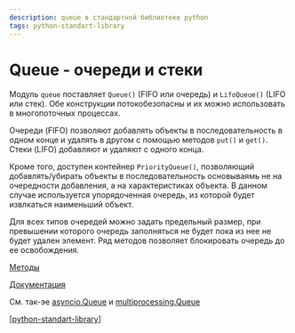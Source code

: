 ```yaml
---
description: queue в стандартной библиотеке python
tags: python-standart-library
---
```

# Queue - очереди и стеки

Модуль `queue` поставляет `Queue()` (FIFO или очередь) и `LifoQueue()` (LIFO или стек). Обе конструкции потокобезопасны и их можно использовать в многопоточных процессах.

Очереди (FIFO) позволяют добавлять объекты в последовательность в одном конце и удалять в другом с помощью методов `put()` и `get()`. Стеки (LIFO) добавляют и удаляют с одного конца.

Кроме того, доступен контейнер `PriorityQueue()`, позволяющий добавлять/убирать объекты в последовательность основываямь не на очередности добавления, а на характеристиках объекта. В данном случае используется упорядоченная очередь, из которой будет извлкаться наименьший объект.

Для всех типов очередей можно задать предельный размер, при превышении которого очередь заполняться не будет пока из нее не будет удален элемент. Ряд методов позволяет блокировать очередь до ее освобождения.

[Методы](https://docs.python.org/3/library/queue.html?highlight=queue#queue-objects)

[Документация](https://docs.python.org/3/library/queue.html?highlight=queue#module-queue)

См. так-эе [asyncio.Queue](https://docs.python.org/3/library/asyncio-queue.html?highlight=queue#asyncio.Queue) и [multiprocessing.Queue](https://docs.python.org/3/library/multiprocessing.html#multiprocessing.Queue)

[[python-standart-library]]

[//begin]: # "Autogenerated link references for markdown compatibility"
[python-standart-library]: ../lists/python-standart-library "Стандартная библиотека python и полезные ресурсы"
[//end]: # "Autogenerated link references"